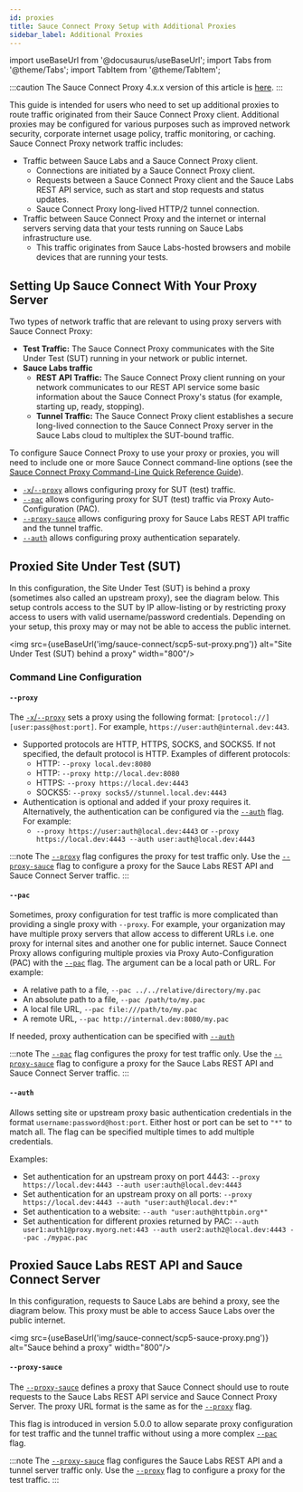 ```yaml
---
id: proxies
title: Sauce Connect Proxy Setup with Additional Proxies
sidebar_label: Additional Proxies
---
```


import useBaseUrl from '@docusaurus/useBaseUrl';
import Tabs from '@theme/Tabs';
import TabItem from '@theme/TabItem';

:::caution
The Sauce Connect Proxy 4.x.x version of this article is [here](/secure-connections/sauce-connect/setup-configuration/additional-proxies).
:::


This guide is intended for users who need to set up additional proxies to route traffic originated from their Sauce Connect Proxy client. Additional proxies may be configured for various purposes
such as improved network security, corporate internet usage policy, traffic monitoring, or caching. Sauce Connect Proxy network traffic includes:

- Traffic between Sauce Labs and a Sauce Connect Proxy client.
  - Connections are initiated by a Sauce Connect Proxy client.
  - Requests between a Sauce Connect Proxy client and the Sauce Labs REST API service, such as start and stop requests and status updates.
  - Sauce Connect Proxy long-lived HTTP/2 tunnel connection.
- Traffic between Sauce Connect Proxy and the internet or internal servers serving data that your tests running on Sauce Labs infrastructure use.
  - This traffic originates from Sauce Labs-hosted browsers and mobile devices that are running your tests.

## Setting Up Sauce Connect With Your Proxy Server

Two types of network traffic that are relevant to using proxy servers with Sauce Connect Proxy:

- **Test Traffic:** The Sauce Connect Proxy communicates with the Site Under Test (SUT) running in your network or public internet.
- **Sauce Labs traffic**
  - **REST API Traffic:** The Sauce Connect Proxy client running on your network communicates to our REST API service some basic information about the Sauce Connect Proxy's status (for example, starting up, ready, stopping).
  - **Tunnel Traffic:** The Sauce Connect Proxy client establishes a secure long-lived connection to the Sauce Connect Proxy server in the Sauce Labs cloud to multiplex the SUT-bound traffic.

To configure Sauce Connect Proxy to use your proxy or proxies, you will need to include one or more Sauce Connect command-line options (see the [Sauce Connect Proxy Command-Line Quick Reference Guide](/dev/cli/sauce-connect-5/run)).

- [`-x`/`--proxy`](/dev/cli/sauce-connect-5/run/#--proxy) allows configuring proxy for SUT (test) traffic.
- [`--pac`](/dev/cli/sauce-connect-5/run/#--pac) allows configuring proxy for SUT (test) traffic via Proxy Auto-Configuration (PAC).
- [`--proxy-sauce`](/dev/cli/sauce-connect-5/run/#--proxy-sauce) allows configuring proxy for Sauce Labs REST API traffic and the tunnel traffic.
- [`--auth`](/dev/cli/sauce-connect-5/run/#--auth) allows configuring proxy authentication separately.

## Proxied Site Under Test (SUT)

In this configuration, the Site Under Test (SUT) is behind a proxy (sometimes also called an upstream proxy), see the diagram below. This setup controls access to the SUT by IP allow-listing or by restricting proxy access to users with valid username/password credentials. Depending on your setup, this proxy may or may not be able to access the public internet.

<img src={useBaseUrl('img/sauce-connect/scp5-sut-proxy.png')} alt="Site Under Test (SUT) behind a proxy" width="800"/>

### Command Line Configuration

#### `--proxy`

The [`-x`/`--proxy`](/dev/cli/sauce-connect-5/run/#--proxy) sets a proxy using the following format: `[protocol://][user:pass@host:port]`. For example, `https://user:auth@internal.dev:443`.

- Supported protocols are HTTP, HTTPS, SOCKS, and SOCKS5. If not specified, the default protocol is HTTP. Examples of different protocols:
  - HTTP: `--proxy local.dev:8080`
  - HTTP: `--proxy http://local.dev:8080`
  - HTTPS: `--proxy https://local.dev:4443`
  - SOCKS5: `--proxy socks5//stunnel.local.dev:4443`
- Authentication is optional and added if your proxy requires it. Alternatively, the authentication can be configured via the [`--auth`](/dev/cli/sauce-connect-5/run/#--auth) flag. For example:
  - `--proxy https://user:auth@local.dev:4443` or `--proxy https://local.dev:4443 --auth user:auth@local.dev:4443`

:::note
The [`--proxy`](/dev/cli/sauce-connect-5/run/#--proxy) flag configures the proxy for test traffic only. Use the [`--proxy-sauce`](#--proxy-sauce) flag to configure a proxy for the Sauce Labs REST API and Sauce Connect Server traffic.
:::

#### `--pac`

Sometimes, proxy configuration for test traffic is more complicated than providing a single proxy with `--proxy`. For example, your organization may have multiple proxy servers that allow access to different URLs i.e. one proxy for internal sites and another one for public internet.
Sauce Connect Proxy allows configuring multiple proxies via Proxy Auto-Configuration (PAC) with the [`--pac`](/dev/cli/sauce-connect-5/run#--pac) flag. The argument can be a local path or URL. For example:

- A relative path to a file, `--pac ../../relative/directory/my.pac`
- An absolute path to a file, `--pac /path/to/my.pac`
- A local file URL, `--pac file:///path/to/my.pac`
- A remote URL, `--pac http://internal.dev:8080/my.pac`

If needed, proxy authentication can be specified with [`--auth`](#--auth)

:::note
The [`--pac`](/dev/cli/sauce-connect-5/run/#--pac) flag configures the proxy for test traffic only. Use the [`--proxy-sauce`](#--proxy-sauce) flag to configure a proxy for the Sauce Labs REST API and Sauce Connect Server traffic.
:::

#### `--auth`

Allows setting site or upstream proxy basic authentication credentials in the format `username:password@host:port`.
Either host or port can be set to `"*"` to match all. The flag can be specified multiple times to add multiple credentials.

Examples:

- Set authentication for an upstream proxy on port 4443: `--proxy https://local.dev:4443 --auth user:auth@local.dev:4443`
- Set authentication for an upstream proxy on all ports: `--proxy https://local.dev:4443 --auth "user:auth@local.dev:*"`
- Set authentication to a website: `--auth "user:auth@httpbin.org*"`
- Set authentication for different proxies returned by PAC: `--auth user1:auth1@proxy.myorg.net:443 --auth user2:auth2@local.dev:4443 --pac ./mypac.pac`

## Proxied Sauce Labs REST API and Sauce Connect Server

In this configuration, requests to Sauce Labs are behind a proxy, see the diagram below. This proxy must be able to access Sauce Labs over the public internet.

<img src={useBaseUrl('img/sauce-connect/scp5-sauce-proxy.png')} alt="Sauce behind a proxy" width="800"/>

#### `--proxy-sauce`

The [`--proxy-sauce`](/dev/cli/sauce-connect-5/run/#--proxy-sauce) defines a proxy that Sauce Connect should use to route requests to the Sauce Labs REST API service and Sauce Connect Proxy Server. The proxy URL format is the same as for the [`--proxy`](#--proxy) flag.

This flag is introduced in version 5.0.0 to allow separate proxy configuration for test traffic and the tunnel traffic without using a more complex [`--pac`](/dev/cli/sauce-connect-5/run/#--pac) flag.

:::note
The [`--proxy-sauce`](/dev/cli/sauce-connect-5/run/#--proxy-sauce) flag configures the Sauce Labs REST API and a tunnel server traffic only. Use the [`--proxy`](#--proxy) flag to configure a proxy for the test traffic.
:::
